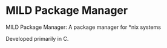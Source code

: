 MILD Package Manager
==================

MILD Package Manager: A package manager for *nix systems

Developed primarily in C.
